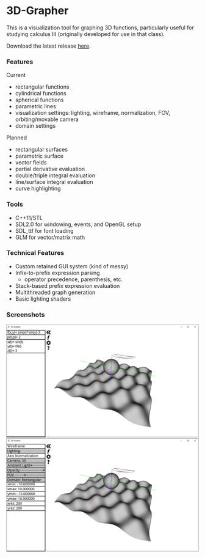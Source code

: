 # 3D-Grapher

This is a visualization tool for graphing 3D functions, particularly useful for studying calculus III (originally developed for use in that class).  

Download the latest release [here](https://github.com/TheNumbat/3D-Grapher/releases).

### Features
Current
  - rectangular functions
  - cylindrical functions
  - spherical functions
  - parametric lines
  - visualization settings: lighting, wireframe, normalization, FOV, orbiting/movable camera
  - domain settings  
  
  Planned
  - rectangular surfaces
  - parametric surface
  - vector fields 
  - partial derivative evaluation
  - double/triple integral evaluation
  - line/surface integral evaluation
  - curve highlighting

### Tools
  - C++11/STL
  - SDL2.0 for windowing, events, and OpenGL setup
  - SDL_ttf for font loading
  - GLM for vector/matrix math
  
### Technical Features
  - Custom retained GUI system (kind of messy)
  - Infix-to-prefix expression parsing
    - operator precedence, parenthesis, etc.
  - Stack-based prefix expression evaluation
  - Multithreaded graph generation
  - Basic lighting shaders

### Screenshots
![functions](https://github.com/TheNumbat/3D-Grapher/raw/master/Releases/Screenshots/Functions.png)
![settings](https://github.com/TheNumbat/3D-Grapher/raw/master/Releases/Screenshots/Settings.png)

